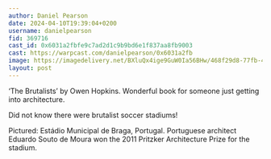 ```yaml
---
author: Daniel Pearson
date: 2024-04-10T19:39:04+0200
username: danielpearson
fid: 369716
cast_id: 0x6031a2fbfe9c7ad2d1c9b9bd6e1f837aa8fb9003
cast: https://warpcast.com/danielpearson/0x6031a2fb
image: https://imagedelivery.net/BXluQx4ige9GuW0Ia56BHw/468f29d8-77fb-41f6-690e-45d7a2a71700/original
layout: post
---
```

‘The Brutalists’ by Owen Hopkins. Wonderful book for someone just getting into architecture.   
  
Did not know there were brutalist soccer stadiums!   
  
Pictured: Estádio Municipal de Braga, Portugal. Portuguese architect Eduardo Souto de Moura won the 2011 Pritzker Architecture Prize for the stadium.  

<img src='https://imagedelivery.net/BXluQx4ige9GuW0Ia56BHw/468f29d8-77fb-41f6-690e-45d7a2a71700/original' alt='' referrerpolicy='no-referrer'/>
<img src='https://imagedelivery.net/BXluQx4ige9GuW0Ia56BHw/42f889d0-fef5-4965-89c0-b52c24c3dd00/original' alt='' referrerpolicy='no-referrer'/>